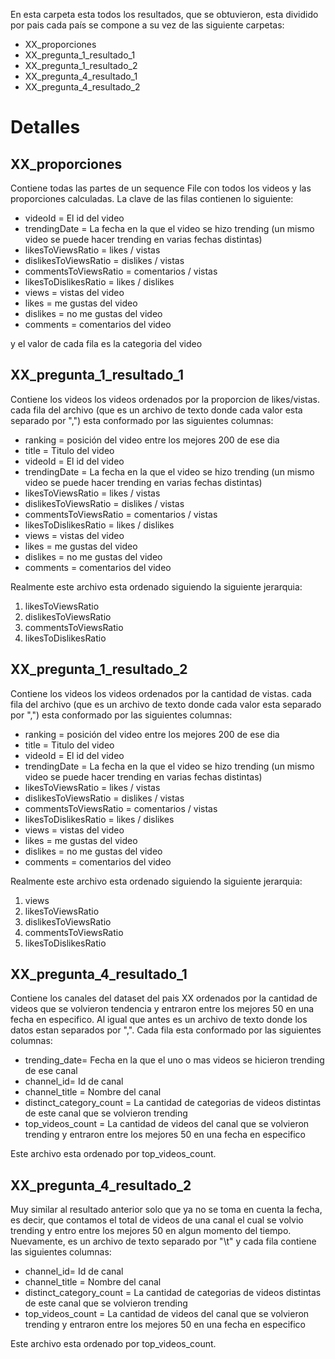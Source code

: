 En esta carpeta esta todos los resultados, que se obtuvieron, esta dividido por pais cada país se compone a su vez de las siguiente carpetas:

- XX_proporciones
- XX_pregunta_1_resultado_1
- XX_pregunta_1_resultado_2
- XX_pregunta_4_resultado_1
- XX_pregunta_4_resultado_2

# Detalles

## XX_proporciones

Contiene todas las partes de un sequence File con todos los videos y las proporciones calculadas. La clave de las filas contienen lo siguiente:
- videoId = El id del video
- trendingDate = La fecha en la que el video se hizo trending (un mismo video se puede hacer trending en varias fechas distintas)
- likesToViewsRatio = likes / vistas
- dislikesToViewsRatio = dislikes / vistas
- commentsToViewsRatio = comentarios / vistas
- likesToDislikesRatio = likes / dislikes
- views = vistas del video
- likes = me gustas del video
- dislikes = no me gustas del video
- comments = comentarios del video

y el valor de cada fila es la categoria del video


## XX_pregunta_1_resultado_1

Contiene los videos los videos ordenados por la proporcion de likes/vistas. cada fila del archivo (que es un archivo de texto donde cada valor esta separado por ",") esta conformado por las siguientes columnas:
- ranking = posición del video entre los mejores 200 de ese dia 
- title = Titulo del video
- videoId = El id del video
- trendingDate = La fecha en la que el video se hizo trending (un mismo video se puede hacer trending en varias fechas distintas)
- likesToViewsRatio = likes / vistas
- dislikesToViewsRatio = dislikes / vistas
- commentsToViewsRatio = comentarios / vistas
- likesToDislikesRatio = likes / dislikes
- views = vistas del video
- likes = me gustas del video
- dislikes = no me gustas del video
- comments = comentarios del video

Realmente este archivo esta ordenado siguiendo la siguiente jerarquia:

1) likesToViewsRatio
2) dislikesToViewsRatio
3) commentsToViewsRatio
3) likesToDislikesRatio


## XX_pregunta_1_resultado_2
Contiene los videos los videos ordenados por la cantidad de vistas. cada fila del archivo (que es un archivo de texto donde cada valor esta separado por ",") esta conformado por las siguientes columnas:
- ranking = posición del video entre los mejores 200 de ese dia 
- title = Titulo del video
- videoId = El id del video
- trendingDate = La fecha en la que el video se hizo trending (un mismo video se puede hacer trending en varias fechas distintas)
- likesToViewsRatio = likes / vistas
- dislikesToViewsRatio = dislikes / vistas
- commentsToViewsRatio = comentarios / vistas
- likesToDislikesRatio = likes / dislikes
- views = vistas del video
- likes = me gustas del video
- dislikes = no me gustas del video
- comments = comentarios del video

Realmente este archivo esta ordenado siguiendo la siguiente jerarquia:

1) views
2) likesToViewsRatio
3) dislikesToViewsRatio
4) commentsToViewsRatio
5) likesToDislikesRatio


## XX_pregunta_4_resultado_1

Contiene los canales del dataset del pais XX ordenados por la cantidad de videos que se volvieron tendencia y entraron entre los mejores 50 en una fecha en especifico. Al igual que antes es un archivo de texto donde los datos estan separados por ",". Cada fila esta conformado por las siguientes columnas:

- trending_date= Fecha en la que el uno o mas videos se hicieron trending de ese canal
- channel_id= Id de canal
- channel_title = Nombre del canal
- distinct_category_count = La cantidad de categorias de videos distintas de este canal que se volvieron trending
- top_videos_count = La cantidad de videos del canal que se volvieron trending y entraron entre los mejores 50 en una fecha en especifico

Este archivo esta ordenado por top_videos_count.


## XX_pregunta_4_resultado_2

Muy similar al resultado anterior solo que ya no se toma en cuenta la fecha, es decir, que contamos el total de videos de una canal el cual se volvio trending y entro entre los mejores 50 en algun momento del tiempo. Nuevamente, es un archivo de texto separado por "\t" y cada fila contiene las siguientes columnas:

- channel_id= Id de canal
- channel_title = Nombre del canal
- distinct_category_count = La cantidad de categorias de videos distintas de este canal que se volvieron trending
- top_videos_count = La cantidad de videos del canal que se volvieron trending y entraron entre los mejores 50 en una fecha en especifico

Este archivo esta ordenado por top_videos_count.
